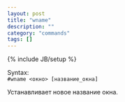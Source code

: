 ```yaml
---
layout: post
title: "wname"
description: ""
category: "commands"
tags: []
---
```

{% include JB/setup %}

Syntax:  
`#wname <окно> [название_окна]` 

Устанавливает новое название окна.
